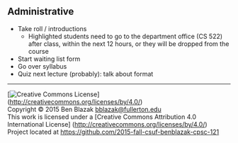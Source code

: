 ## Administrative
- Take roll / introductions
    - Highlighted students need to go to the department office (CS 522) after
      class, within the next 12 hours, or they will be dropped from the course
- Start waiting list form
- Go over syllabus
- Quiz next lecture (probably): talk about format


-------------------------------------------------------------------------------
[![Creative Commons License](https://i.creativecommons.org/l/by/4.0/88x31.png)]
(http://creativecommons.org/licenses/by/4.0/)  
Copyright &copy; 2015 Ben Blazak <bblazak@fullerton.edu>  
This work is licensed under a [Creative Commons Attribution 4.0 International
License] (http://creativecommons.org/licenses/by/4.0/)  
Project located at <https://github.com/2015-fall-csuf-benblazak-cpsc-121>

